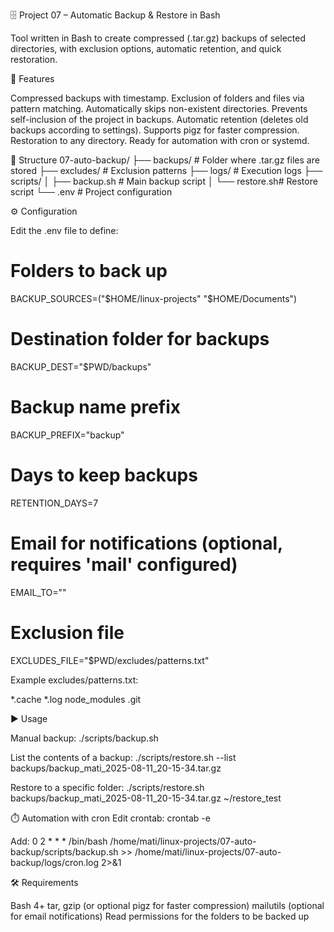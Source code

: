 🗄️ Project 07 – Automatic Backup & Restore in Bash

Tool written in Bash to create compressed (.tar.gz) backups of selected directories, with exclusion options, automatic retention, and quick restoration.

🚀 Features

Compressed backups with timestamp.
Exclusion of folders and files via pattern matching.
Automatically skips non-existent directories.
Prevents self-inclusion of the project in backups.
Automatic retention (deletes old backups according to settings).
Supports pigz for faster compression.
Restoration to any directory.
Ready for automation with cron or systemd.

📂 Structure
07-auto-backup/
├── backups/      # Folder where .tar.gz files are stored
├── excludes/     # Exclusion patterns
├── logs/         # Execution logs
├── scripts/
│   ├── backup.sh # Main backup script
│   └── restore.sh# Restore script
└── .env          # Project configuration

⚙️ Configuration

Edit the .env file to define:

# Folders to back up
BACKUP_SOURCES=("$HOME/linux-projects" "$HOME/Documents")

# Destination folder for backups
BACKUP_DEST="$PWD/backups"

# Backup name prefix
BACKUP_PREFIX="backup"

# Days to keep backups
RETENTION_DAYS=7

# Email for notifications (optional, requires 'mail' configured)
EMAIL_TO=""

# Exclusion file
EXCLUDES_FILE="$PWD/excludes/patterns.txt"

Example excludes/patterns.txt:

*.cache
*.log
node_modules
.git

▶️ Usage

Manual backup:
./scripts/backup.sh

List the contents of a backup:
./scripts/restore.sh --list backups/backup_mati_2025-08-11_20-15-34.tar.gz

Restore to a specific folder:
./scripts/restore.sh backups/backup_mati_2025-08-11_20-15-34.tar.gz ~/restore_test

⏱️ Automation with cron
Edit crontab:
crontab -e

Add:
0 2 * * * /bin/bash /home/mati/linux-projects/07-auto-backup/scripts/backup.sh >> /home/mati/linux-projects/07-auto-backup/logs/cron.log 2>&1

🛠️ Requirements

Bash 4+
tar, gzip (or optional pigz for faster compression)
mailutils (optional for email notifications)
Read permissions for the folders to be backed up
